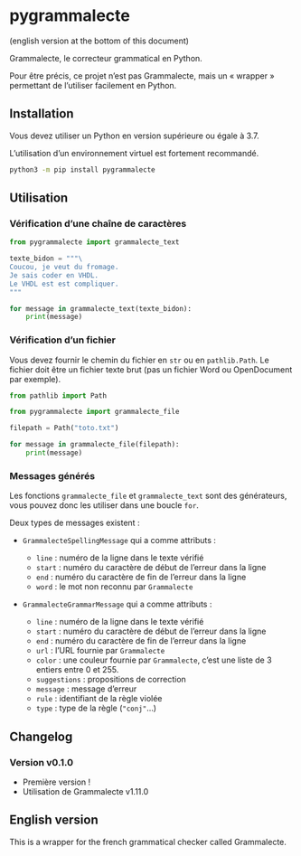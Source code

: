# pygrammalecte

(english version at the bottom of this document)

Grammalecte, le correcteur grammatical en Python.

Pour être précis, ce projet n’est pas Grammalecte, mais un « wrapper » permettant de l’utiliser facilement en Python.

## Installation

Vous devez utiliser un Python en version supérieure ou égale à 3.7.

L’utilisation d’un environnement virtuel est fortement recommandé.

```sh
python3 -m pip install pygrammalecte
```

## Utilisation

### Vérification d’une chaîne de caractères

```python
from pygrammalecte import grammalecte_text

texte_bidon = """\
Coucou, je veut du fromage.
Je sais coder en VHDL.
Le VHDL est est compliquer.
"""

for message in grammalecte_text(texte_bidon):
    print(message)
```

### Vérification d’un fichier

Vous devez fournir le chemin du fichier en `str` ou en `pathlib.Path`. Le fichier doit être un fichier texte brut (pas un fichier Word ou OpenDocument par exemple).

```python
from pathlib import Path

from pygrammalecte import grammalecte_file

filepath = Path("toto.txt")

for message in grammalecte_file(filepath):
    print(message)
```

### Messages générés

Les fonctions `grammalecte_file` et `grammalecte_text` sont des générateurs, vous pouvez donc les utiliser dans une boucle `for`.

Deux types de messages existent :

- `GrammalecteSpellingMessage` qui a comme attributs :
  - `line` : numéro de la ligne dans le texte vérifié
  - `start` : numéro du caractère de début de l’erreur dans la ligne
  - `end` : numéro du caractère de fin de l’erreur dans la ligne
  - `word` : le mot non reconnu par `Grammalecte`

- `GrammalecteGrammarMessage` qui a comme attributs :
  - `line` : numéro de la ligne dans le texte vérifié
  - `start` : numéro du caractère de début de l’erreur dans la ligne
  - `end` : numéro du caractère de fin de l’erreur dans la ligne
  - `url` : l’URL fournie par `Grammalecte`
  - `color` : une couleur fournie par `Grammalecte`, c’est une liste de 3 entiers entre 0 et 255.
  - `suggestions` : propositions de correction
  - `message` : message d’erreur
  - `rule` : identifiant de la règle violée
  - `type` : type de la règle (`"conj"`…)

## Changelog

### Version v0.1.0

- Première version !
- Utilisation de Grammalecte v1.11.0

## English version

This is a wrapper for the french grammatical checker called Grammalecte.